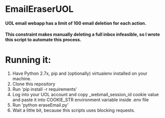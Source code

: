 # EmailEraserUOL

#### UOL email webapp has a limit of 100 email deletion for each action.
#### This constraint makes manually deleting a full inbox infeasible, so I wrote this script to automate this process.

# Running it:
1. Have Python 2.7x, pip and (optionally) virtualenv installed on your machine. 
1. Clone this repository
1. Run 'pip install -r requirements'
1. Log into your UOL account and copy _webmail_session_id cookie value and paste it into COOKIE_STR environment variable inside .env file
1. Run 'python eraseEmail.py'
1. Wait a little bit, because this scripts uses blocking requests.
